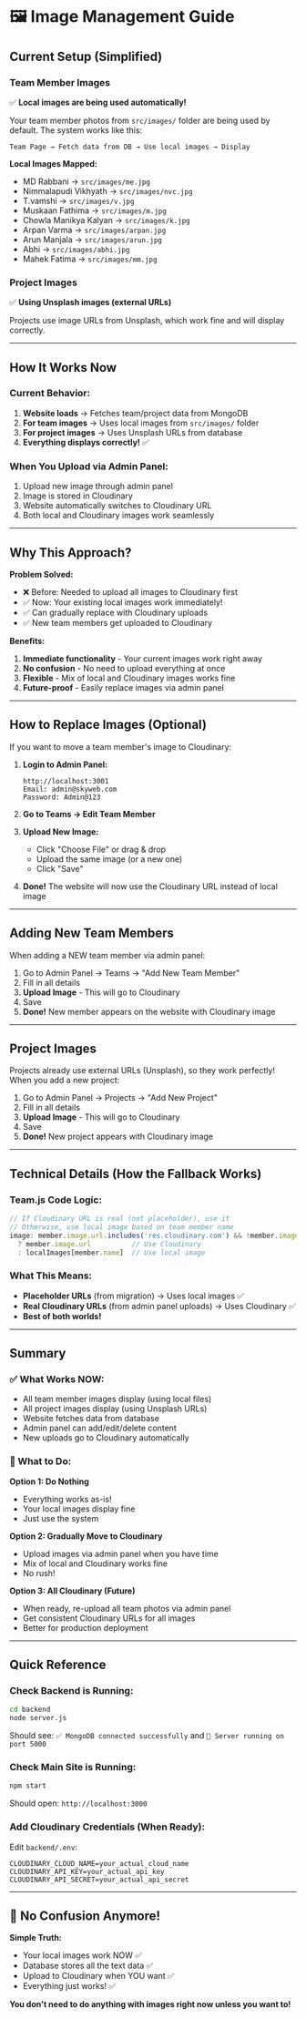 # 🖼️ Image Management Guide

## Current Setup (Simplified)

### **Team Member Images**
✅ **Local images are being used automatically!**

Your team member photos from `src/images/` folder are being used by default. The system works like this:

```
Team Page → Fetch data from DB → Use local images → Display
```

**Local Images Mapped:**
- MD Rabbani → `src/images/me.jpg`
- Nimmalapudi Vikhyath → `src/images/nvc.jpg`
- T.vamshi → `src/images/v.jpg`
- Muskaan Fathima → `src/images/m.jpg`
- Chowla Manikya Kalyan → `src/images/k.jpg`
- Arpan Varma → `src/images/arpan.jpg`
- Arun Manjala → `src/images/arun.jpg`
- Abhi → `src/images/abhi.jpg`
- Mahek Fatima → `src/images/mm.jpg`

### **Project Images**
✅ **Using Unsplash images (external URLs)**

Projects use image URLs from Unsplash, which work fine and will display correctly.

---

## How It Works Now

### **Current Behavior:**
1. **Website loads** → Fetches team/project data from MongoDB
2. **For team images** → Uses local images from `src/images/` folder
3. **For project images** → Uses Unsplash URLs from database
4. **Everything displays correctly!** ✅

### **When You Upload via Admin Panel:**
1. Upload new image through admin panel
2. Image is stored in Cloudinary
3. Website automatically switches to Cloudinary URL
4. Both local and Cloudinary images work seamlessly

---

## Why This Approach?

**Problem Solved:**
- ❌ Before: Needed to upload all images to Cloudinary first
- ✅ Now: Your existing local images work immediately!
- ✅ Can gradually replace with Cloudinary uploads
- ✅ New team members get uploaded to Cloudinary

**Benefits:**
1. **Immediate functionality** - Your current images work right away
2. **No confusion** - No need to upload everything at once
3. **Flexible** - Mix of local and Cloudinary images works fine
4. **Future-proof** - Easily replace images via admin panel

---

## How to Replace Images (Optional)

If you want to move a team member's image to Cloudinary:

1. **Login to Admin Panel:**
   ```
   http://localhost:3001
   Email: admin@skyweb.com
   Password: Admin@123
   ```

2. **Go to Teams → Edit Team Member**

3. **Upload New Image:**
   - Click "Choose File" or drag & drop
   - Upload the same image (or a new one)
   - Click "Save"

4. **Done!** The website will now use the Cloudinary URL instead of local image

---

## Adding New Team Members

When adding a NEW team member via admin panel:

1. Go to Admin Panel → Teams → "Add New Team Member"
2. Fill in all details
3. **Upload Image** - This will go to Cloudinary
4. Save
5. **Done!** New member appears on the website with Cloudinary image

---

## Project Images

Projects already use external URLs (Unsplash), so they work perfectly! When you add a new project:

1. Go to Admin Panel → Projects → "Add New Project"
2. Fill in all details
3. **Upload Image** - This will go to Cloudinary
4. Save
5. **Done!** New project appears with Cloudinary image

---

## Technical Details (How the Fallback Works)

### Team.js Code Logic:
```javascript
// If Cloudinary URL is real (not placeholder), use it
// Otherwise, use local image based on team member name
image: member.image.url.includes('res.cloudinary.com') && !member.image.url.includes('demo') 
  ? member.image.url          // Use Cloudinary
  : localImages[member.name]  // Use local image
```

### What This Means:
- **Placeholder URLs** (from migration) → Uses local images ✅
- **Real Cloudinary URLs** (from admin panel uploads) → Uses Cloudinary ✅
- **Best of both worlds!**

---

## Summary

### ✅ What Works NOW:
- All team member images display (using local files)
- All project images display (using Unsplash URLs)
- Website fetches data from database
- Admin panel can add/edit/delete content
- New uploads go to Cloudinary automatically

### 🎯 What to Do:
**Option 1: Do Nothing**
- Everything works as-is!
- Your local images display fine
- Just use the system

**Option 2: Gradually Move to Cloudinary**
- Upload images via admin panel when you have time
- Mix of local and Cloudinary works fine
- No rush!

**Option 3: All Cloudinary (Future)**
- When ready, re-upload all team photos via admin panel
- Get consistent Cloudinary URLs for all images
- Better for production deployment

---

## Quick Reference

### Check Backend is Running:
```bash
cd backend
node server.js
```
Should see: `✅ MongoDB connected successfully` and `🚀 Server running on port 5000`

### Check Main Site is Running:
```bash
npm start
```
Should open: `http://localhost:3000`

### Add Cloudinary Credentials (When Ready):
Edit `backend/.env`:
```env
CLOUDINARY_CLOUD_NAME=your_actual_cloud_name
CLOUDINARY_API_KEY=your_actual_api_key
CLOUDINARY_API_SECRET=your_actual_api_secret
```

---

## 🎉 No Confusion Anymore!

**Simple Truth:**
- Your local images work NOW ✅
- Database stores all the text data ✅
- Upload to Cloudinary when YOU want ✅
- Everything just works! ✅

**You don't need to do anything with images right now unless you want to!**


